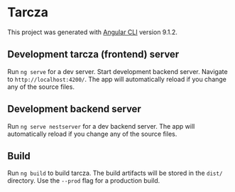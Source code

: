 # Tarcza

This project was generated with [Angular CLI](https://github.com/angular/angular-cli) version 9.1.2.

## Development tarcza (frontend) server

Run `ng serve` for a dev server. Start development backend server. Navigate to `http://localhost:4200/`. The app will automatically reload if you change any of the source files.

## Development backend server

Run `ng serve nestserver` for a dev backend server. The app will automatically reload if you change any of the source files.

## Build

Run `ng build` to build tarcza. The build artifacts will be stored in the `dist/` directory. Use the `--prod` flag for a production build.